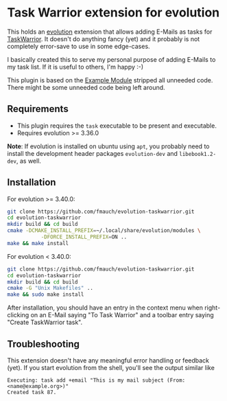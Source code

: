 # Task Warrior extension for evolution

This holds an [evolution](https://wiki.gnome.org/Apps/Evolution) extension that allows adding
E-Mails as tasks for [TaskWarrior](https://taskwarrior.org/). It doesn't do anything fancy (yet) and
it probably is not completely error-save to use in some edge-cases.

I basically created this to serve my personal purpose of adding E-Mails to my task list. If it is
useful to others, I'm happy :-)

This plugin is based on the [Example
Module](https://wiki.gnome.org/Apps/Evolution/Extensions#Example_Module) stripped all unneeded code.
There might be some unneeded code being left around.

## Requirements
 * This plugin requires the `task` executable to be present and executable.
 * Requires evolution >= 3.36.0

**Note**: If evolution is installed on ubuntu using `apt`, you probably need to install the
development header packages `evolution-dev` and `libebook1.2-dev`, as well.

## Installation
For evolution >= 3.40.0:
```bash
git clone https://github.com/fmauch/evolution-taskwarrior.git
cd evolution-taskwarrior
mkdir build && cd build
cmake -DCMAKE_INSTALL_PREFIX=~/.local/share/evolution/modules \
           -DFORCE_INSTALL_PREFIX=ON ..
make && make install
```

For evolution < 3.40.0:
```bash
git clone https://github.com/fmauch/evolution-taskwarrior.git
cd evolution-taskwarrior
mkdir build && cd build
cmake -G "Unix Makefiles" ..
make && sudo make install
```

After installation, you should have an entry in the context menu when right-clicking on an E-Mail
saying "To Task Warrior" and a toolbar entry saying "Create TaskWarrior task".

## Troubleshooting
This extension doesn't have any meaningful error handling or feedback (yet). If you start evolution
from the shell, you'll see the output similar like

```
Executing: task add +email "This is my mail subject (From: <name@example.org>)"
Created task 87.
```
